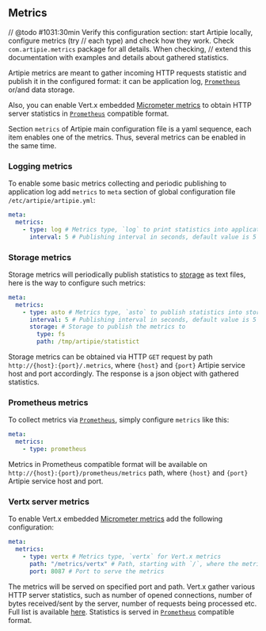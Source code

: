 ## Metrics

// @todo #1031:30min Verify this configuration section: start Artipie locally, configure metrics (try 
//  each type) and check how they work. Check `com.artipie.metrics` package for all details. When checking,
//  extend this documentation with examples and details about gathered statistics.

Artipie metrics are meant to gather incoming HTTP requests statistic and publish it in the 
configured format: it can be application log, [`Prometheus`](https://prometheus.io/) or/and data storage.

Also, you can enable Vert.x embedded [Micrometer metrics](https://vertx.io/docs/3.9.13/vertx-micrometer-metrics/java/)
to obtain HTTP server statistics in [`Prometheus`](https://prometheus.io/) compatible format.

Section `metrics` of Artipie main configuration file is a yaml sequence, each item enables one of the
metrics. Thus, several metrics can be enabled in the same time.

### Logging metrics

To enable some basic metrics collecting and periodic publishing to application log
add `metrics` to `meta` section of global configuration file `/etc/artipie/artipie.yml`:

```yaml
meta:
  metrics:
    - type: log # Metrics type, `log` to print statistics into application log
      interval: 5 # Publishing interval in seconds, default value is 5
```

### Storage metrics

Storage metrics will periodically publish statistics to [storage](./Configuration-Storage) as text files, 
here is the way to configure such metrics:
```yaml
meta:
  metrics:
    - type: asto # Metrics type, `asto` to publish statistics into storage
      interval: 5 # Publishing interval in seconds, default value is 5
      storage: # Storage to publish the metrics to
        type: fs
        path: /tmp/artipie/statistict
```

Storage metrics can be obtained via HTTP `GET` request by path `http://{host}:{port}/.metrics`, 
where `{host}` and `{port}` Artipie service host and port accordingly. The response is a json object
with gathered statistics.

### Prometheus metrics

To collect metrics via [`Prometheus`](https://prometheus.io/), simply configure `metrics` like this:

```yaml
meta:
  metrics:
    - type: prometheus
```
Metrics in Prometheus compatible format will be available on `http://{host}:{port}/prometheus/metrics` path,
where `{host}` and `{port}` Artipie service host and port. 

### Vertx server metrics

To enable Vert.x embedded [Micrometer metrics](https://vertx.io/docs/3.9.13/vertx-micrometer-metrics/java/) 
add the following configuration:
```yaml
meta:
  metrics:
    - type: vertx # Metrics type, `vertx` for Vert.x metrics
      path: "/metrics/vertx" # Path, starting with `/`, where the metrics will be served
      port: 8087 # Port to serve the metrics
```
The metrics will be served on specified port and path. Vert.x gather various HTTP server statistics,
such as number of opened connections, number of bytes received/sent by the server, number of 
requests being processed etc. Full list is available [here](https://vertx.io/docs/3.9.13/vertx-micrometer-metrics/java/#_http_server).
Statistics is served in [`Prometheus`](https://prometheus.io/) compatible format.
